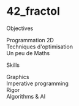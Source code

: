 # 42_fractol

Objectives

Programmation 2D   
Techniques d'optimisation   
Un peu de Maths   

Skills

Graphics   
Imperative programming   
Rigor   
Algorithms & AI   
